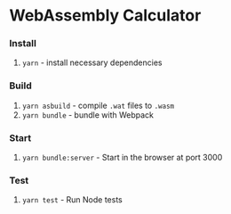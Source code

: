 # WebAssembly Calculator

### Install

1. `yarn` - install necessary dependencies

### Build

1. `yarn asbuild` - compile `.wat` files to `.wasm`
2. `yarn bundle` - bundle with Webpack

### Start

1. `yarn bundle:server` - Start in the browser at port 3000

### Test

1. `yarn test` - Run Node tests
